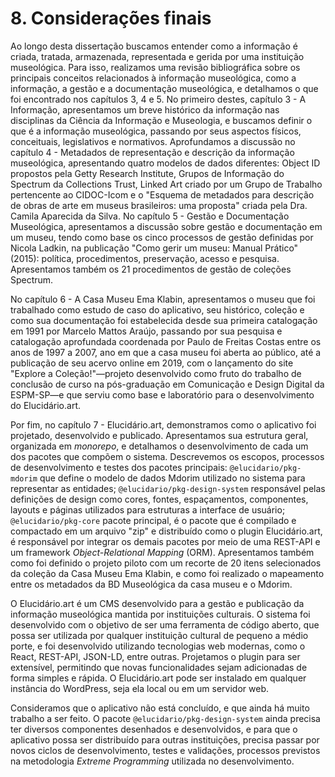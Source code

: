 # 8. Considerações finais

Ao longo desta dissertação buscamos entender como a informação é criada, tratada, armazenada, representada e gerida por uma instituição museológica. Para isso, realizamos uma revisão bibliográfica sobre os principais conceitos relacionados à informação museológica, como a informação, a gestão e a documentação museológica, e detalhamos o que foi encontrado nos capítulos 3, 4 e 5. No primeiro destes, capítulo 3 - A Informação, apresentamos um breve histórico da informação nas disciplinas da Ciência da Informação e Museologia, e buscamos definir o que é a informação museológica, passando por seus aspectos físicos, conceituais, legislativos e normativos. Aprofundamos a discussão no capítulo 4 - Metadados de representação e descrição da informação museológica, apresentando quatro modelos de dados diferentes: Object ID propostos pela Getty Research Institute, Grupos de Informação do Spectrum da Collections Trust, Linked Art criado por um Grupo de Trabalho pertencente ao CIDOC-Icom e o "Esquema de metadados para descrição de obras de arte em museus brasileiros: uma proposta" criada pela Dra. Camila Aparecida da Silva. No capítulo 5 - Gestão e Documentação Museológica, apresentamos a discussão sobre gestão e documentação em um museu, tendo como base os cinco processos de gestão definidas por Nicola Ladkin, na publicação "Como gerir um museu: Manual Prático" (2015): política, procedimentos, preservação, acesso e pesquisa. Apresentamos também os 21 procedimentos de gestão de coleções Spectrum.

No capítulo 6 - A Casa Museu Ema Klabin, apresentamos o museu que foi trabalhado como estudo de caso do aplicativo, seu histórico, coleção e como sua documentação foi estabelecida desde sua primeira catalogação em 1991 por Marcelo Mattos Araújo, passando por sua pesquisa e catalogação aprofundada coordenada por Paulo de Freitas Costas entre os anos de 1997 a 2007, ano em que a casa museu foi aberta ao público, até a publicação de seu acervo online em 2019, com o lançamento do site "Explore a Coleção!"—projeto desenvolvido como fruto do trabalho de conclusão de curso na pós-graduação em Comunicação e Design Digital da ESPM-SP—e que serviu como base e laboratório para o desenvolvimento do Elucidário.art.

Por fim, no capítulo 7 - Elucidário.art, demonstramos como o aplicativo foi projetado, desenvolvido e publicado. Apresentamos sua estrutura geral, organizada em _monorepo_, e detalhamos o desenvolvimento de cada um dos pacotes que compõem o sistema. Descrevemos os escopos, processos de desenvolvimento e testes dos pacotes principais: `@elucidario/pkg-mdorim` que define o modelo de dados Mdorim utilizado no sistema para representar as entidades; `@elucidario/pkg-design-system` responsável pelas definições de design como cores, fontes, espaçamentos, componentes, layouts e páginas utilizados para estruturas a interface de usuário; `@elucidario/pkg-core` pacote principal, é o pacote que é compilado e compactado em um arquivo "zip" e distribuído como o plugin Elucidário.art, é responsável por integrar os demais pacotes por meio de uma REST-API e um framework _Object-Relational Mapping_ (ORM). Apresentamos também como foi definido o projeto piloto com um recorte de 20 itens selecionados da coleção da Casa Museu Ema Klabin, e como foi realizado o mapeamento entre os metadados da BD Museológica da casa museu e o Mdorim.

O Elucidário.art é um CMS desenvolvido para a gestão e publicação da informação museológica mantida por instituições culturais. O sistema foi desenvolvido com o objetivo de ser uma ferramenta de código aberto, que possa ser utilizada por qualquer instituição cultural de pequeno a médio porte, e foi desenvolvido utilizando tecnologias web modernas, como o React, REST-API, JSON-LD, entre outras. Projetamos o plugin para ser extensível, permitindo que novas funcionalidades sejam adicionadas de forma simples e rápida. O Elucidário.art pode ser instalado em qualquer instância do WordPress, seja ela local ou em um servidor web.

Consideramos que o aplicativo não está concluído, e que ainda há muito trabalho a ser feito. O pacote `@elucidario/pkg-design-system` ainda precisa ter diversos componentes desenhados e desenvolvidos, e para que o aplicativo possa ser distribuído para outras instituições, precisa passar por novos ciclos de desenvolvimento, testes e validações, processos previstos na metodologia _Extreme Programming_ utilizada no desenvolvimento.
